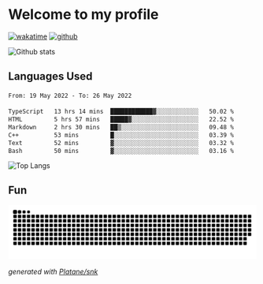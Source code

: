 # Welcome to my profile

[![wakatime](https://wakatime.com/badge/user/82c377cd-a54c-404c-b7df-177b313ca539.svg)](https://wakatime.com/@82c377cd-a54c-404c-b7df-177b313ca539)
[![github](https://img.shields.io/github/followers/xinthose?logo=github&style=plastic)](https://github.com/alanhamlett?tab=followers)

![Github stats](https://github-readme-stats.vercel.app/api?username=xinthose&show_icons=true&theme=radical&count_private=true)

## Languages Used

<!--START_SECTION:waka-->

```text
From: 19 May 2022 - To: 26 May 2022

TypeScript   13 hrs 14 mins  ████████████▓░░░░░░░░░░░░   50.02 %
HTML         5 hrs 57 mins   █████▓░░░░░░░░░░░░░░░░░░░   22.52 %
Markdown     2 hrs 30 mins   ██▒░░░░░░░░░░░░░░░░░░░░░░   09.48 %
C++          53 mins         █░░░░░░░░░░░░░░░░░░░░░░░░   03.39 %
Text         52 mins         ▓░░░░░░░░░░░░░░░░░░░░░░░░   03.32 %
Bash         50 mins         ▓░░░░░░░░░░░░░░░░░░░░░░░░   03.16 %
```

<!--END_SECTION:waka-->

![Top Langs](https://github-readme-stats.vercel.app/api/top-langs/?username=xinthose)

## Fun
![github contribution grid snake animation](https://raw.githubusercontent.com/xinthose/xinthose/output/github-contribution-grid-snake.svg)

_generated with [Platane/snk](https://github.com/Platane/snk)_
